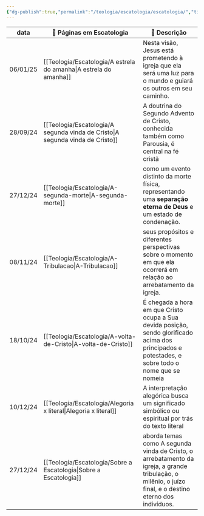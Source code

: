 ```yaml
---
{"dg-publish":true,"permalink":"/teologia/escatologia/escatologia/","title":"Escatologia","metatags":{"description":"Aborda temas como A segunda vinda de Cristo, o arrebatamento da igreja, a grande tribulação, o milênio, o juízo final, e o destino eterno dos indivíduos."},"pinned":true,"updated":"2025-01-19T19:20:40.491-03:00"}
---
```



| data     | 📖 Páginas em Escatologia                                                        | 📄 Descrição                                                                                                                                              |
| -------- | -------------------------------------------------------------------------------- | --------------------------------------------------------------------------------------------------------------------------------------------------------- |
| 06/01/25 | [[Teologia/Escatologia/A estrela do amanha\|A estrela do amanha]]             | Nesta visão, Jesus está prometendo à igreja que ela será uma luz para o mundo e guiará os outros em seu caminho.                                          |
| 28/09/24 | [[Teologia/Escatologia/A segunda vinda de Cristo\|A segunda vinda de Cristo]] | A doutrina do Segundo Advento de Cristo, conhecida também como Parousia, é central na fé cristã                                                           |
| 27/12/24 | [[Teologia/Escatologia/A-segunda-morte\|A-segunda-morte]]                     | como um evento distinto da morte física, representando uma **separação eterna de Deus** e um estado de condenação.                                        |
| 08/11/24 | [[Teologia/Escatologia/A-Tribulacao\|A-Tribulacao]]                           | seus propósitos e diferentes perspectivas sobre o momento em que ela ocorrerá em relação ao arrebatamento da igreja.                                      |
| 18/10/24 | [[Teologia/Escatologia/A-volta-de-Cristo\|A-volta-de-Cristo]]                 | É chegada a hora em que Cristo ocupa a Sua devida posição, sendo glorificado acima dos principados e potestades, e sobre todo o nome que se nomeia        |
| 10/12/24 | [[Teologia/Escatologia/Alegoria x literal\|Alegoria x literal]]               | A interpretação alegórica busca um significado simbólico ou espiritual por trás do texto literal                                                          |
| 27/12/24 | [[Teologia/Escatologia/Sobre a Escatologia\|Sobre a Escatologia]]             | aborda temas como A segunda vinda de Cristo, o arrebatamento da igreja, a grande tribulação, o milênio, o juízo final, e o destino eterno dos indivíduos. |
